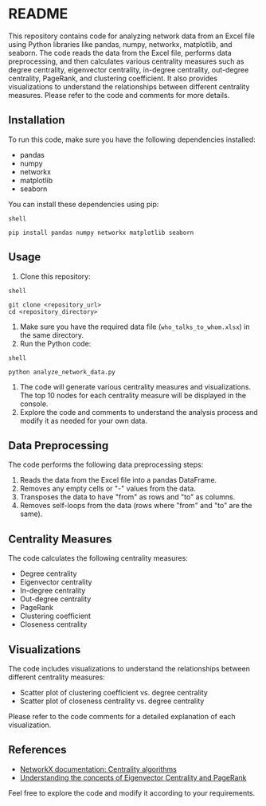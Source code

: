# README

This repository contains code for analyzing network data from an Excel file using Python libraries like pandas, numpy, networkx, matplotlib, and seaborn. The code reads the data from the Excel file, performs data preprocessing, and then calculates various centrality measures such as degree centrality, eigenvector centrality, in-degree centrality, out-degree centrality, PageRank, and clustering coefficient. It also provides visualizations to understand the relationships between different centrality measures. Please refer to the code and comments for more details.

## Installation

To run this code, make sure you have the following dependencies installed:

- pandas
- numpy
- networkx
- matplotlib
- seaborn

You can install these dependencies using pip:

```
shell

```

```
pip install pandas numpy networkx matplotlib seaborn

```

## Usage

1. Clone this repository:

```
shell

```

```
git clone <repository_url>
cd <repository_directory>

```

1. Make sure you have the required data file (`who_talks_to_whom.xlsx`) in the same directory.
2. Run the Python code:

```
shell

```

```
python analyze_network_data.py

```

1. The code will generate various centrality measures and visualizations. The top 10 nodes for each centrality measure will be displayed in the console.
2. Explore the code and comments to understand the analysis process and modify it as needed for your own data.

## Data Preprocessing

The code performs the following data preprocessing steps:

1. Reads the data from the Excel file into a pandas DataFrame.
2. Removes any empty cells or "-" values from the data.
3. Transposes the data to have "from" as rows and "to" as columns.
4. Removes self-loops from the data (rows where "from" and "to" are the same).

## Centrality Measures

The code calculates the following centrality measures:

- Degree centrality
- Eigenvector centrality
- In-degree centrality
- Out-degree centrality
- PageRank
- Clustering coefficient
- Closeness centrality

## Visualizations

The code includes visualizations to understand the relationships between different centrality measures:

- Scatter plot of clustering coefficient vs. degree centrality
- Scatter plot of closeness centrality vs. degree centrality

Please refer to the code comments for a detailed explanation of each visualization.

## References

- [NetworkX documentation: Centrality algorithms](https://networkx.org/documentation/stable/reference/algorithms/centrality.html)
- [Understanding the concepts of Eigenvector Centrality and PageRank](https://www.strategic-planet.com/2019/07/understanding-the-concepts-of-eigenvector-centrality-and-pagerank/)

Feel free to explore the code and modify it according to your requirements.
